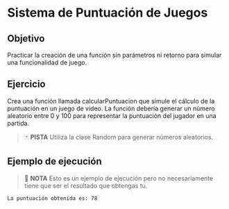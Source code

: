 # Sistema de Puntuación de Juegos

## Objetivo

Practicar la creación de una función sin parámetros ni retorno para simular una funcionalidad de juego.

## Ejercicio

Crea una función llamada calcularPuntuacion que simule el cálculo de la puntuación en un juego de video. La función debería generar un número aleatorio entre 0 y 100 para representar la puntuación del jugador en una partida.

> :black_joker: **PISTA**
> Utiliza la clase Random para generar números aleatorios.

## Ejemplo de ejecución

> :pencil: **NOTA**
> Esto es un ejemplo de ejecución pero no necesariamente tiene que ser el resultado que obtengas tu.

~~~sh
La puntuación obtenida es: 78
~~~
